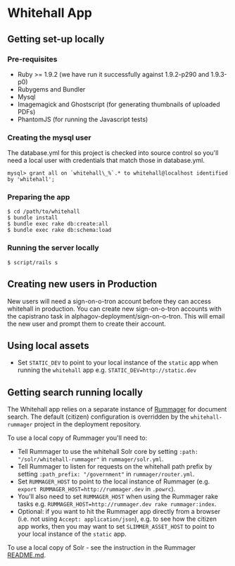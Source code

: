 # Whitehall App

## Getting set-up locally

### Pre-requisites

* Ruby >= 1.9.2 (we have run it successfully against 1.9.2-p290 and 1.9.3-p0)
* Rubygems and Bundler
* Mysql
* Imagemagick and Ghostscript (for generating thumbnails of uploaded PDFs)
* PhantomJS (for running the Javascript tests)

### Creating the mysql user

The database.yml for this project is checked into source control so you'll need a local user with credentials that match those in database.yml.

    mysql> grant all on `whitehall\_%`.* to whitehall@localhost identified by 'whitehall';

### Preparing the app

    $ cd /path/to/whitehall
    $ bundle install
    $ bundle exec rake db:create:all
    $ bundle exec rake db:schema:load

### Running the server locally

    $ script/rails s

## Creating new users in Production

New users will need a sign-on-o-tron account before they can access whitehall in production.  You can create new sign-on-o-tron accounts with the capistrano task in alphagov-deployment/sign-on-o-tron.  This will email the new user and prompt them to create their account.

## Using local assets

* Set `STATIC_DEV` to point to your local instance of the `static` app when running the `whitehall` app e.g. `STATIC_DEV=http://static.dev`

## Getting search running locally

The Whitehall app relies on a separate instance of [Rummager](https://github.com/alphagov/rummager) for document search. The default (citizen) configuration is overridden by the `whitehall-rummager` project in the deployment repository.

To use a local copy of Rummager you'll need to:

* Tell Rummager to use the whitehall Solr core by setting `:path: "/solr/whitehall-rummager"` in `rummager/solr.yml`.
* Tell Rummager to listen for requests on the whitehall path prefix by setting `:path_prefix: "/government"` in `rummager/router.yml`.
* Set `RUMMAGER_HOST` to point to the local instance of Rummager (e.g. `export RUMMAGER_HOST=http://rummager.dev` in `.powrc`).
* You'll also need to set `RUMMAGER_HOST` when using the Rummager rake tasks e.g. `RUMMAGER_HOST=http://rummager.dev rake rummager:index`.
* Optional: if you want to hit the Rummager app directly from a browser (i.e. not using `Accept: application/json`), e.g. to see how the citizen app works, then you may want to set `SLIMMER_ASSET_HOST` to point to your local instance of the `static` app.

To use a local copy of Solr - see the instruction in the Rummager [README.md](https://github.com/alphagov/rummager).